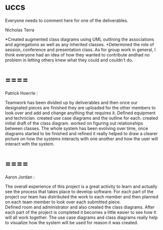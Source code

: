 # uccs

Everyone needs to comment here for one of the deliverables.

Nicholas Terra

  *Created augmented class diagrams using UML outlining the associations and agrregations as well as any inherited classes.
  *Determined the role of session, conference and presentation class.
  As for group work in general, I think everyone had an idea of how they wanted to contribute andhad no problem in letting others knew what they could and couldn't do. 
  
====
====

Patrick Hoerrle :

Teamwork has been divided up by deliverables and then once our designated pieces are finished they are uploaded for the other members to look over and add and change anything that requires it.
Defined equipment and technician. created use case diagrams and the outline for each. created initial draft of the class diagram. worked on figuring out relationships between classes. The whole system has been evolving over time, once diagrams started to be finished and refined it really helped to draw a clearer picture on how the systems interacts with one another and how the user will interact with the system.

====
====

Aaron Jordan :

The overall experience of this project is a great activity to learn and actually see the process that takes place to develop software.  For each part of the project our team has distributed the work to each member and then planned on each team member to look over each submitted piece.  
Defined room and administrator and also created the class diagrams.  After each part of the project is completed it becomes a little easier to see how it will all work together.  The use case diagrams and class diagrams really help to visualize how the system will be used for reason it was created.
